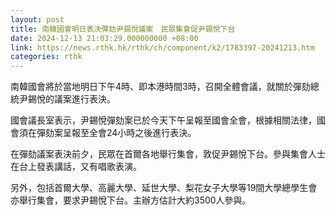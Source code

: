 ```yaml
---
layout: post
title: 南韓國會明日表決彈劾尹錫悅議案　民眾集會促尹錫悅下台
date: 2024-12-13 21:03:29.000000000 +08:00
link: https://news.rthk.hk/rthk/ch/component/k2/1783397-20241213.htm
categories: rthk
---
```


南韓國會將於當地明日下午4時、即本港時間3時，召開全體會議，就關於彈劾總統尹錫悅的議案進行表決。

國會議長室表示，尹錫悅彈劾案已於今天下午呈報至國會全會，根據相關法律，國會須在彈劾案呈報至全會24小時之後進行表決。

在彈劾議案表決前夕，民眾在首爾各地舉行集會，敦促尹錫悅下台。參與集會人士在台上發表講話，又有唱歌表演。

另外，包括首爾大學、高麗大學、延世大學、梨花女子大學等19間大學總學生會亦舉行集會，要求尹錫悅下台。主辦方估計大約3500人參與。
